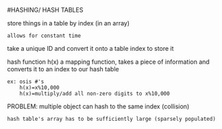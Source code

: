 #HASHING/ HASH TABLES

store things in a table by index (in an array)

	allows for constant time

take a unique ID and convert it onto a table index to store it

hash function h(x) a mapping function, takes a piece of information and converts it to an index to our hash table

	ex: osis #'s
		h(x)=x%10,000
		h(x)=multiply/add all non-zero digits to x%10,000

PROBLEM: multiple object can hash to the same index (collision)

	hash table's array has to be sufficiently large (sparsely populated)
